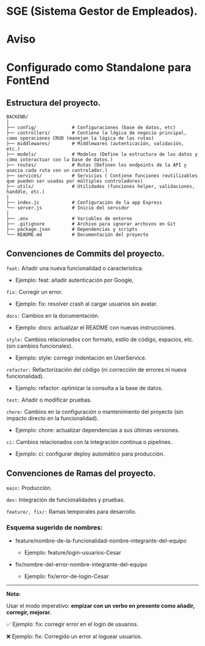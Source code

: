 # SGE (Sistema Gestor de Empleados).

# Aviso
# Configurado como Standalone para FontEnd

## Estructura del proyecto.

```
BACKEND/
│
├── config/             # Configuraciones (base de datos, etc)
├── controllers/        # Contiene la lógica de negocio principal, como operaciones CRUD (manejan la lógica de las rutas)
├── middlewares/        # Middlewares (autenticación, validación, etc.)
├── models/             # Modelos (Define la estructura de los datos y cómo interactuar con la base de datos.)
├── routes/             # Rutas (Definen los endpoints de la API y asocia cada ruta con un controlador.)
├── services/           # Servicios ( Contiene funciones reutilizables que pueden ser usadas por múltiples controladores)
├── utils/              # Utilidades (funciones helper, validaciones, handdle, etc.)
|
├── index.js            # Configuración de la app Express
└── server.js           # Inicio del servidor
│
├── .env                # Variables de entorno
├── .gitignore          # Archivo para ignorar archivos en Git
├── package.json        # Dependencias y scripts
└── README.md           # Documentación del proyecto
```

## Convenciones de Commits del proyecto.


`feat:` Añadir una nueva funcionalidad o característica.

* Ejemplo: feat: añadir autenticación por Google,

`fix:` Corregir un error.

* Ejemplo: fix: resolver crash al cargar usuarios sin avatar.

`docs:` Cambios en la documentación.

* Ejemplo: docs: actualizar el README con nuevas instrucciones.

`style:` Cambios relacionados con formato, estilo de código, espacios, etc. (sin cambios funcionales).

* Ejemplo: style: corregir indentación en UserService.

`refactor:` Refactorización del código (ni corrección de errores ni nueva funcionalidad).

* Ejemplo: refactor: optimizar la consulta a la base de datos.

`test:` Añadir o modificar pruebas.

`chore:` Cambios en la configuración o mantenimiento del proyecto (sin impacto directo en la funcionalidad).

* Ejemplo: chore: actualizar dependencias a sus últimas versiones.


`ci:` Cambios relacionados con la integración continua o pipelines.

* Ejemplo: ci: configurar deploy automático para producción.

## Convenciones de Ramas del proyecto.

`main:` Producción.

`dev:` Integración de funcionalidades y pruebas.

`feature/, fix/:` Ramas temporales para desarrollo.

### Esquema sugerido de nombres:


* feature/nombre-de-la-funcionalidad-nombre-integrante-del-equipo

    - Ejemplo: feature/login-usuarios-Cesar

* fix/nombre-del-error-nombre-integrante-del-equipo

    - Ejemplo: fix/error-de-login-Cesar

---

**Nota:**

Usar el modo imperativo: **empizar con un verbo en presente como añadir, corregir, mejorar.**


✅ Ejemplo: fix: corregir error en el login de usuarios.

❌ Ejemplo: fix: Corregido un error al loguear usuarios.
